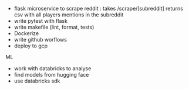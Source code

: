 - flask microservice to scrape reddit : takes /scrape/[subreddit] returns csv with all players mentions in the subreddit
- write pytest with flask
- write makefile (lint, format, tests)
- Dockerize
- write github worflows
- deploy to gcp

ML
- work with databricks to analyse
- find models from hugging face
- use databricks sdk

